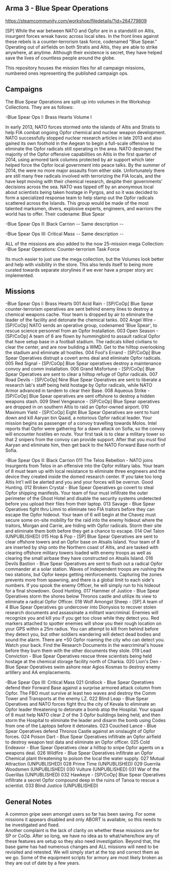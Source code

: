 ## Arma 3 - Blue Spear Operations

https://steamcommunity.com/workshop/filedetails/?id=264779809

[SP] While the war between NATO and Opfor are in a standstill on Altis, insurgent forces wreak havoc across local sites. In the front lines against 
these rebels is a counter-terrorism task force, codenamed "Blue Spear." Operating out of airfields on both Stratis and Altis, they are able to strike 
anywhere, at anytime. Although their existence is secret, they have helped save the lives of countless people around the globe.

This repository houses the mission files for all campaign missions, numbered ones representing the published campaign ops.


## Campaigns

The Blue Spear Operations are split up into volumes in the Workshop Collections.  They are as follows:

-Blue Spear Ops I: Brass Hearts
Volume I

In early 2013, NATO forces stormed onto the islands of Altis and Stratis to help FIA combat ongoing Opfor chemical and nuclear weapon 
development. NATO successfully stopped nuclear research articles in late 2013 and also gained its own foothold in the Aegean to begin 
a full-scale offensive to eliminate the Opfor radicals still operating in the area.  NATO destroyed the majority of the Opfor offensive 
capabilities on Altis in the first quarter of 2014, using armored tank columns protected by air support which later helped force the Opfor 
local government into peace talks. By the summer of 2014, the were no more major assaults from either side.  Unfortunately there are 
still many free radicals involved with terrorizing the FIA locals, and the have kept moving with their chemical research, despite their 
governments’ decisions across the sea. NATO was tipped off by an anonymous local about scientists being taken hostage in Pyrgos, 
and so it was decided to form a specialized response team to help stamp out the Opfor radicals scattered across the Islands.  This group 
would be made of the most talented marksmen, divers, explosive experts, engineers, and warriors the world has to offer. 
Their codename: Blue Spear

-Blue Spear Ops II: Black Carrion
-- Same description --

-Blue Spear Ops III: Critical Mass
-- Same description --


ALL of the missions are also added to the now 25-mission mega Collection:
-Blue Spear Operations: Counter-terrorism Task Force

Its much easier to just use the mega collection, but the Volumes look better and help with visibility in the store.
This also lends itself to being more curated towards separate storylines if we ever have a proper story arc implemented.

## Missions

-Blue Spear Ops I: Brass Hearts
001 Acid Rain - [SP/CoOp] Blue Spear counter-terrorism operatives are sent behind enemy lines to destroy a chemical weapons cache. Your team is dropped by air to eliminate the leader of the facility and detonate the chemical tanks.
002 Angel Wire - [SP/CoOp] NATO sends an operative group, codenamed 'Blue Spear', to rescue science personnel from an Opfor Installation.
003 Open Season - [SP/CoOp] A team of 6 are flown by hummingbird to assault radical Opfor that have setup base in a football stadium. The radicals killed civilians to clear the center, and are now building a WMD. Get to the hilltop overlooking the stadium and eliminate all hostiles.
004 Fool's Errand - [SP/CoOp] Blue Spear Operatives distrupt a covert arms deal and eliminate Opfor radicals.
005 Red Signal - [SP/CoOp] Blue Spear operatives destroy a maintenance convoy and comm installation.
006 Grand Misfortune - [SP/CoOp] Blue Spear Operatives are sent to clear a hilltop refuge of Opfor radicals.
007 Road Devils - [SP/CoOp] Nine Blue Spear Operatives are sent to liberate a research lab's staff being held hostage by Opfor radicals, while NATO Armor advanced in tandem to clear their Base.
008 Aqueous Strike - [SP/CoOp] Blue Spear operatives are sent offshore to destroy a hidden weapons stash.
009 Steel Vengeance - [SP/CoOp] Blue Spear operatives are dropped in on southern Altis to raid an Opfor-owned airport.
010 Maximum Yield - [SP/CoOp] Eight Blue Spear Operatives are sent to hunt down and kill Aaryan bin Qaaid, a notorious Opfor radical leader.  Your mission begins as passenger of a convoy travelling towards Molos. Intel reports that Opfor were gathering for a dawn attack on Sofia, so the convoy will encounter hostiles en route. Your first task is to clear a military tower so that 2 snipers from the convoy can provide support. After that you must find Aaryan and eliminate him, then get back to the NATO Forward Base north of Sofia.

-Blue Spear Ops II: Black Carrion
011 The Telos Rebellion - NATO joins Insurgents from Telos in an offensive into the Opfor military labs. Your team of 8 must team up with local resistance to eliminate three engineers and the device they created inside the domed research center. If you take too long Altis Int'l will be alerted and you and your forces will be overrun. Good Hunting.
012 Broken Crystal - Blue Spear Operatives go covert to steal Opfor shipping manifests. Your team of four must infiltrate the outer perimeter of the Ghost Hotel and disable the security systems undetected before you upload their files from their laptop.
013 Savage - Blue Spear Operatives fight thru Limni to eliminate two FIA traitors before they can escape the Opfor hideout. Your team of 6 will begin at the Chavez must secure some on-site mobility for the raid into the enemy hideout where the traitors, Morgan and Carrie, are hiding with Opfor radicals. Storm their site and eliminate them both before they get a chance to escape.
014 Owl Talon (UNPUBLISHED)
015 Hop & Pop - [SP] Blue Spear Operatives are sent to clear offshore towers and an Opfor base on Atsalis Island.  Your team of 8 are inserted by ship onto the Northern coast of Altis, and are tasked with clearing offshore military towers loaded with enemy troops as well as clearing the small airbase they have constructed on Atsalis Island.
016 Devils Bastion - Blue Spear Operatives are sent to flush out a radical Opfor commander at a solar station.  Waves of Independent troops are rushing the two stations, but Opfor keeps getting reinforcements. Capturing the zones prevents more from spawning, and there is a global limit to each side's numbers. If you spook the enemy Officer, he will simply run to his hideout for a final showdown. Good Hunting.
017 Hammer of Justice - Blue Spear Operatives storm the shores below Thronos castle and utilize its view to eliminate a radical Opfor Officer.
018 Wolf Amongst Sheep - [SP] A team of 4 Blue Spear Operatives go undercover into Dionysios to recover stolen research documents and assassinate a militant warcriminal.  Enemies will recognize you and kill you if you get too close while they detect you. Red markers attached to spotter enemies will show you their rough location on your GPS within a 25m radius. You can attempt to kill from behind before they detect you, but other soldiers wandering will detect dead bodies and sound the alarm. There are +50 Opfor roaming the city who can detect you. Watch your back.  Find the Research Documents in the warcriminal's house before they burn them with the other documents they stole.
019 Lead Conviction - Blue Spear Operatives rescue three scientists being held hostage at the chemical storage facility north of Charkia.
020 Lion's Den - Blue Spear Operatives swim ashore near Agios Kosmas to destroy enemy artillery and AA emplacements.

-Blue Spear Ops III: Critical Mass
021 Gridlock - Blue Spear Operatives defend their Forward Base against a surprise armored attack column from Opfor. The FBO must survive at least two waves and destroy the Comm Tower and Transports at the enemy LZ.
022 Blind Leap - Blue Spear Operatives and NATO forces fight thru the city of Kevala to eliminate an Opfor leader threatening to detonate a bomb atop the Hospital.  Your squad of 8 must help NATO clear 2 of the 3 Opfor buildings being held, and then storm the Hospital to eliminate the leader and disarm the bomb using Codes from one of the Laptops before it detonates.
023 Couched Lance - Blue Spear Operatives defend Thronos Castle against an onslaught of Opfor forces.
024 Poison Dart - Blue Spear Operatives infiltrate an Opfor airfield to destroy weapon test data and eliminate an Opfor officer.
025 Cold Endeavor - Blue Spear Operatives clear a hilltop to snipe Opfor agents on a weapons deal.
026 Wildfire - Blue Spear Operatives infiltrate an Opfor Chemical plant threatening to poison the local the water supply.
027 Mutual Attraction (UNPUBLISHED)
028 Prime Time (UNPUBLISHED)
029 Guerrila Woodsmen (UNPUBLISHED)
030 Vulture (UNPUBLISHED)
031 War of the Guerillas (UNPUBLISHED)
032 Hawkeye - [SP/CoOp] Blue Spear Operatives infiltrate a secret Opfor compound deep in the ruins of Tanoa to rescue a scientist.
033 Blind Justice (UNPUBLISHED)

## General Notes
A common gripe seen amongst users so far has been saving.  For some missions it appears disabled and only ABORT is available, so this needs to be investigated and fixed.  
Another complaint is the lack of clarity on whether these missions are for SP or CoOp.  After so long, we have no idea as to what/where/how any of these features are setup so they also need investigation. 
Beyond that, the base game has had numerous changes and ALL missions will need to be revisited and retested.  We will simply start at the top and correct them as we go.
Some of the equipment scripts for armory are most likely broken as they are out of date by a few years.
